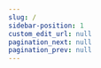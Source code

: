 ```yaml
---
slug: /
sidebar-position: 1
custom_edit_url: null
pagination_next: null
pagination_prev: null
---
```


